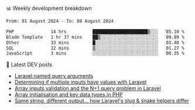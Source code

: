 📊 Weekly development breakdown
<!--START_SECTION:waka-->

```txt
From: 01 August 2024 - To: 08 August 2024

PHP              14 hrs          █████████████████████▒░░░   85.10 %
Blade Template   1 hr 37 mins    ██▒░░░░░░░░░░░░░░░░░░░░░░   09.89 %
Other            33 mins         █░░░░░░░░░░░░░░░░░░░░░░░░   03.40 %
SQL              12 mins         ▒░░░░░░░░░░░░░░░░░░░░░░░░   01.27 %
JavaScript       3 mins          ░░░░░░░░░░░░░░░░░░░░░░░░░   00.35 %
```

<!--END_SECTION:waka-->

📕 Latest DEV posts
<!-- BLOG-POST-LIST:START -->
- [Laravel named query arguments](https://dev.to/michaelvickersuk/laravel-named-query-arguments-28kd)
- [Determining if multiple inputs have values with Laravel](https://dev.to/michaelvickersuk/determining-if-multiple-inputs-have-values-with-laravel-km6)
- [Array inputs validation and the N+1 query problem in Laravel](https://dev.to/michaelvickersuk/array-inputs-validation-and-the-n1-query-problem-in-laravel-2agb)
- [Array initialisation and key data types in PHP](https://dev.to/michaelvickersuk/array-initialisation-and-key-data-types-in-php-1e5b)
- [Same string, different output... how Laravel&#39;s slug &amp; snake helpers differ](https://dev.to/michaelvickersuk/same-string-different-output-how-laravels-slug-snake-helpers-differ-1ccj)
<!-- BLOG-POST-LIST:END -->
